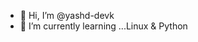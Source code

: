 - 👋 Hi, I’m @yashd-devk
- 🌱 I’m currently learning ...Linux & Python


<!---
yashd-dev/yashd-dev is a ✨ special ✨ repository because its `README.md` (this file) appears on your GitHub profile.
You can click the Preview link to take a look at your changes.
--->

